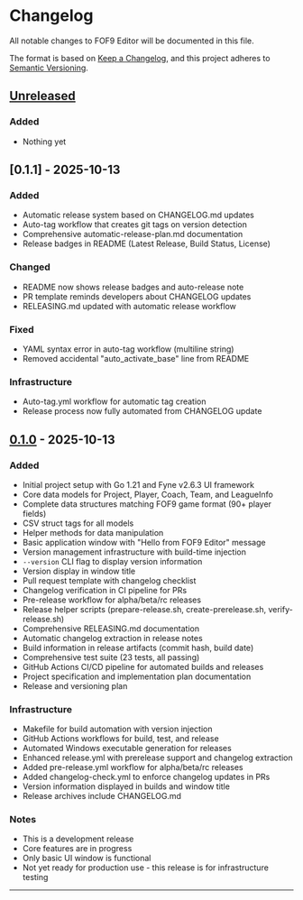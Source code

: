 # Changelog

All notable changes to FOF9 Editor will be documented in this file.

The format is based on [Keep a Changelog](https://keepachangelog.com/en/1.0.0/),
and this project adheres to [Semantic Versioning](https://semver.org/spec/v2.0.0.html).

## [Unreleased]

### Added
- Nothing yet

## [0.1.1] - 2025-10-13

### Added
- Automatic release system based on CHANGELOG.md updates
- Auto-tag workflow that creates git tags on version detection
- Comprehensive automatic-release-plan.md documentation
- Release badges in README (Latest Release, Build Status, License)

### Changed
- README now shows release badges and auto-release note
- PR template reminds developers about CHANGELOG updates
- RELEASING.md updated with automatic release workflow

### Fixed
- YAML syntax error in auto-tag workflow (multiline string)
- Removed accidental "auto_activate_base" line from README

### Infrastructure
- Auto-tag.yml workflow for automatic tag creation
- Release process now fully automated from CHANGELOG update

## [0.1.0] - 2025-10-13

### Added
- Initial project setup with Go 1.21 and Fyne v2.6.3 UI framework
- Core data models for Project, Player, Coach, Team, and LeagueInfo
- Complete data structures matching FOF9 game format (90+ player fields)
- CSV struct tags for all models
- Helper methods for data manipulation
- Basic application window with "Hello from FOF9 Editor" message
- Version management infrastructure with build-time injection
- `--version` CLI flag to display version information
- Version display in window title
- Pull request template with changelog checklist
- Changelog verification in CI pipeline for PRs
- Pre-release workflow for alpha/beta/rc releases
- Release helper scripts (prepare-release.sh, create-prerelease.sh, verify-release.sh)
- Comprehensive RELEASING.md documentation
- Automatic changelog extraction in release notes
- Build information in release artifacts (commit hash, build date)
- Comprehensive test suite (23 tests, all passing)
- GitHub Actions CI/CD pipeline for automated builds and releases
- Project specification and implementation plan documentation
- Release and versioning plan

### Infrastructure
- Makefile for build automation with version injection
- GitHub Actions workflows for build, test, and release
- Automated Windows executable generation for releases
- Enhanced release.yml with prerelease support and changelog extraction
- Added pre-release.yml workflow for alpha/beta/rc releases
- Added changelog-check.yml to enforce changelog updates in PRs
- Version information displayed in builds and window title
- Release archives include CHANGELOG.md

### Notes
- This is a development release
- Core features are in progress
- Only basic UI window is functional
- Not yet ready for production use - this release is for infrastructure testing

---

[Unreleased]: https://github.com/igorilic/fof9editor/compare/v0.1.0...HEAD
[0.1.0]: https://github.com/igorilic/fof9editor/releases/tag/v0.1.0
